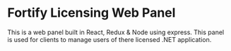 # Fortify Licensing Web Panel

This is a web panel built in React, Redux & Node using express.
This panel is used for clients to manage users of there licensed .NET application.

